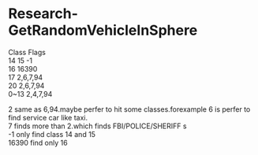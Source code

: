 # Research-GetRandomVehicleInSphere  
Class                       Flags  
14 15                       -1  
16                          16390  
17                          2,6,7,94  
20                          2,6,7,94  
0~13                        2,4,7,94  

2 same as 6,94.maybe perfer to hit some classes.forexample 6 is perfer to find service car like taxi.  
7 finds more than 2.which finds FBI/POLICE/SHERIFF s  
-1 only find class 14 and 15  
16390 find only 16  
  
